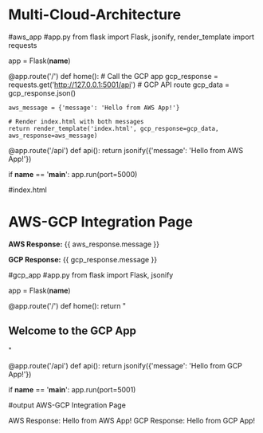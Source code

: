 # Multi-Cloud-Architecture
#aws_app
#app.py 
from flask import Flask, jsonify, render_template
import requests

app = Flask(__name__)

@app.route('/')
def home():
    # Call the GCP app
    gcp_response = requests.get('http://127.0.0.1:5001/api')  # GCP API route
    gcp_data = gcp_response.json()

    aws_message = {'message': 'Hello from AWS App!'}

    # Render index.html with both messages
    return render_template('index.html', gcp_response=gcp_data, aws_response=aws_message)

@app.route('/api')
def api():
    return jsonify({'message': 'Hello from AWS App!'})

if __name__ == '__main__':
    app.run(port=5000)

#index.html
<!DOCTYPE html>
<html>
<head>
    <title>AWS-GCP Integration</title>
</head>
<body>
    <h1>AWS-GCP Integration Page</h1>
    <p><strong>AWS Response:</strong> {{ aws_response.message }}</p>
    <p><strong>GCP Response:</strong> {{ gcp_response.message }}</p>
</body>
</html>

#gcp_app
#app.py
from flask import Flask, jsonify

app = Flask(__name__)

@app.route('/')
def home():
    return "<h2>Welcome to the GCP App</h2>"

@app.route('/api')
def api():
    return jsonify({'message': 'Hello from GCP App!'})

if __name__ == '__main__':
    app.run(port=5001)

#output
AWS-GCP Integration Page

AWS Response: Hello from AWS App!
GCP Response: Hello from GCP App!


